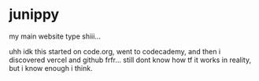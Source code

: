 # junippy
my main website type shiii...

uhh idk this started on code.org, went to codecademy, and then i discovered vercel and github frfr... still dont know how tf it works in reality, but i know enough i think.